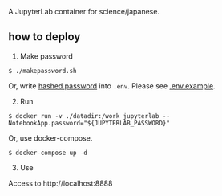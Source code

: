 A JupyterLab container for science/japanese.

## how to deploy
1. Make password

``` shell
$ ./makepassword.sh
```

Or, write [hashed password](http://ipython.readthedocs.io/en/stable/api/generated/IPython.lib.security.html#IPython.lib.security.passwd) into `.env`. Please see [.env.example](./.env.example).

2. Run

``` shell
$ docker run -v ./datadir:/work jupyterlab --NotebookApp.password="${JUPYTERLAB_PASSWORD}"
```

Or, use docker-compose.

``` shell
$ docker-compose up -d
```

3. Use

Access to http://localhost:8888
